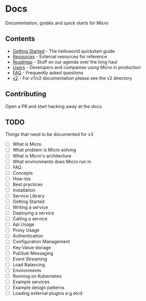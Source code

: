 # Docs

Documentation, guides and quick starts for Micro

## Contents

- [Getting Started](getting-started) - The helloworld quickstart guide
- [Resources](resources) - External resources for reference
- [Roadmap](roadmap) - Stuff on our agenda over the long haul
- [Users](users) - Developers and companies using Micro in production
- [FAQ](faq) - Frequently asked questions
- [v2](v2) - For v1/v2 documentation please see the v2 directory

## Contributing

Open a PR and start hacking away at the docs.

## TODO

Things that need to be documented for v3

- [ ] What is Micro
- [ ] What problem is Micro solving
- [ ] What is Micro's architecture
- [ ] What environments does Micro run in
- [ ] FAQ
- [ ] Concepts
- [ ] How-tos
- [ ] Best practices
- [ ] Installation
- [ ] Service Library
- [ ] Getting Started
- [ ] Writing a service
- [ ] Deploying a service
- [ ] Calling a service
- [ ] Api Usage
- [ ] Proxy Usage
- [ ] Authentication
- [ ] Configuration Management
- [ ] Key-Value storage
- [ ] PubSub Messaging
- [ ] Event Streaming
- [ ] Load Balancing
- [ ] Environments
- [ ] Running on Kubernetes
- [ ] Example services
- [ ] Example design patterns
- [ ] Loading external plugins e.g etcd 
